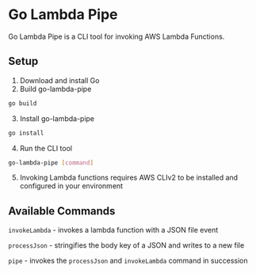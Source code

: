 # Go Lambda Pipe

Go Lambda Pipe is a CLI tool for invoking AWS Lambda Functions.

## Setup
1. Download and install Go
2. Build go-lambda-pipe
```bash
go build
```
3. Install go-lambda-pipe
```bash
go install
```
4. Run the CLI tool
```bash
go-lambda-pipe [command]
```
5. Invoking Lambda functions requires AWS CLIv2 to be installed and configured in your environment

## Available Commands
`invokeLambda` - invokes a lambda function with a JSON file event

`processJson` - stringifies the body key of a JSON and writes to a new file

`pipe` - invokes the `processJson` and `invokeLambda` command in succession

